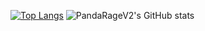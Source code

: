 [![Top Langs](https://github-readme-stats.vercel.app/api/top-langs/?username=PandaRageV2&hide=javascript,html)](https://github.com/anuraghazra/github-readme-stats)
![PandaRageV2's GitHub stats](https://github-readme-stats.vercel.app/api?username=PandaRageV2&show_icons=true&theme=calm_pink)
